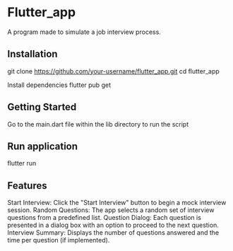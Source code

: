 # Flutter_app

A program made to simulate a job interview process.

## Installation
git clone https://github.com/your-username/flutter_app.git
cd flutter_app

Install dependencies
flutter pub get

## Getting Started
Go to the main.dart file within the lib directory to run the script

## Run application
flutter run

## Features
Start Interview: Click the "Start Interview" button to begin a mock interview session.
Random Questions: The app selects a random set of interview questions from a predefined list.
Question Dialog: Each question is presented in a dialog box with an option to proceed to the next question.
Interview Summary: Displays the number of questions answered and the time per question (if implemented).


